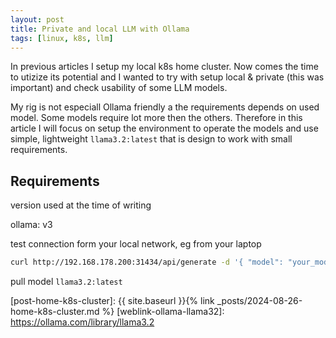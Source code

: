```yaml
---
layout: post
title: Private and local LLM with Ollama
tags: [linux, k8s, llm]
---
```


In previous articles I setup my local k8s home cluster. Now comes the time to utizize its potential and I wanted to try with setup local & private (this was important) and check usability of some LLM models.

My rig is not especiall Ollama friendly a the requirements depends on used model. Some models require lot more then the others. Therefore in this article I will focus on setup the environment to operate the models and use simple, lightweight `llama3.2:latest` that is design to work with small requirements.

## Requirements

version used at the time of writing

ollama: v3

test connection form your local network, eg from your laptop

```sh
curl http://192.168.178.200:31434/api/generate -d '{ "model": "your_model_name", "prompt": "your_prompt" }'
```

pull model `llama3.2:latest`

[post-home-k8s-cluster]: {{ site.baseurl }}{% link _posts/2024-08-26-home-k8s-cluster.md %}
[weblink-ollama-llama32]: https://ollama.com/library/llama3.2
